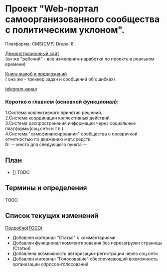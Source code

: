 # Проект "Web-портал самоорганизованного сообщества с политическим уклоном".   
Платформа: CMS(CMF) Drupal 8   

[Демонстрационный сайт](http://sdd.ti-work.ru/)   
(он же "рабочий" - все изменения-наработки по проекту в реальном времени)

[Книга жалоб и предложений](https://github.com/orion76/sdd/issues)   
( она же - треккер задач и сообщений об ошибках)   

[telegram канал](https://t.me/digital_democracy_system)

### Коротко о главном (основной функционал):   
1.Система коллективного принятия решений.   
2.Система координации коллективных действий.   
3.Система распространения информации через социальные платформы(соц.сети и т.п.).   
4.Система "самофинансирования" сообщества с прозрачной отчетностью по движению мат.средств.   
N. -- место для следующего пункта --   

## План   
- [] TODO   

## Термины и определения   
TODO   

## Список текущих изменений   

[Подробно(TODO)](CHANGELOG.md)   

- Добавлен материал "Статья" с комментариями   
- Добавлен функционал комментирования без перезагрузки страницы (Статьи)   
- Добавлена возможность авторизации-регистрации через соц.сети   
- Добавлен материал "Голосование" обеспечивающий возможность организации опросов-голосований   
